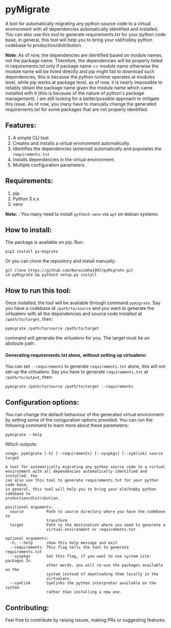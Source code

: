 # pyMigrate
A tool for automatically migrating any python source code to a virtual environment with all 
dependencies automatically identified and installed. You can also use this tool to generate requirements.txt for your python code base, in general, this tool will help you to bring your old/hobby 
python codebase to production/distribution.

**Note**: As of now, the dependencies are identified based on module names, not the package name. Therefore, the dependencies will be properly listed in 
requirements.txt only if package name == module name otherwise the module name will be listed directly and pip might fail to download such dependencies, this is because the python runtime operates at modules level, while pip works at package level, as of now, it is nearly impossible to reliably obtain the package name given the module name which came installed with it (this is because of the nature of python's package management). I am still looking for a better/possible approach to mitigate this issue. As of now, you many have to manually change the generated requirements.txt for some packages that are not properly identified.


## Features:
1. A simple CLI tool.
2. Creates and installs a virtual environment automatically.
3. Identifies the dependencies (external) automatically and populates the `requirements.txt`
4. Installs dependencies in the virtual environment.
5. Multiple configuration parameters.

## Requirements:
1. pip
2. Python 3.x.x
3. venv

**Note:** : You many need to install `python3-venv` via `apt` on debian systems.

## How to install:
The package is available on pip. Run:
```
pip3 install py-migrate
```
Or you can clone the repository and install manually:
```
git clone https://github.com/Narasimha1997/pyMigrate.git
cd pyMigrate && python3 setup.py install
```

## How to run this tool:
Once installed, the tool will be available through command `pymigrate`. Say you have a codebase at `/path/to/source` and you want to generate the virtualenv with all the dependencies and source code installed at `/path/to/target`, then:

```
pymigrate /path/to/source /path/to/target
```
command will generate the virtualenv for you. The target must be an absloute path.

#### Generating requirements.txt alone, without setting up virtualenv:
You can set `--requirements` to generate `requirements.txt` alone, this will not set-up the virtualenv. Say you have to generate `requirements.txt` at `/path/to/output`, then:

```
pymigrate /path/to/source /path/to/target --requirements
```

## Configuration options:
You can change the default behaviour of the generated virtual environment by setting some of the coniguration options provided. You can run the following command to learn more about these parameters:
```
pymigrate --help
```
Which outputs:
```
usage: pymigrate [-h] [--requirements] [--syspkgs] [--symlink] source target

A tool for automatically migrating any python source code to a virtual
environment with all dependencies automatically identified and installed. You
can also use this tool to generate requirements.txt for your python code base,
in general, this tool will help you to bring your old/hobby python codebase to
production/distribution.

positional arguments:
  source          Path to source directory where you have the codebase to
                  transform
  target          Path to the destination where you need to generate a
                  virtual-environment or requirements.txt

optional arguments:
  -h, --help      show this help message and exit
  --requirements  This flag tells the tool to generate requirements.txt
  --syspkgs       Set this flag, if you want to use system site-packages In
                  other words, you will re-use the packages available on the
                  system instead of downloading them locally in the
                  virtualenv.
  --symlink       Symlinks the python interpreter available on the system
                  rather than installing a new one.
```
## Contributing:
Feel free to contribute by raising issues, making PRs or suggesting features.
